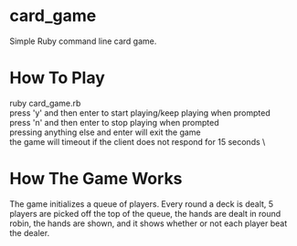 # card_game
Simple Ruby command line card game.

# How To Play
ruby card_game.rb \
press 'y' and then enter to start playing/keep playing when prompted \
press 'n' and then enter to stop playing when prompted \
pressing anything else and enter will exit the game \
the game will timeout if the client does not respond for 15 seconds \

# How The Game Works
The game initializes a queue of players. Every round a deck is dealt, 5 players are picked off the top of the queue, the hands are dealt in round robin, the hands are shown, and it shows whether or not each player beat the dealer.
